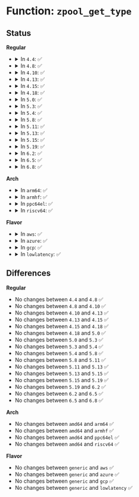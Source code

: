 # Function: <code>zpool_get_type</code>

## Status
<b>Regular</b>
<ul>
<li>
<details>
<summary>In <code>4.4</code>: ✅</summary>

```c
const char *zpool_get_type(struct zpool *zpool);
```

**Collision:** Unique Global

**Inline:** No

**Transformation:** False

**Instances:**

```
In mm/zpool.c (ffffffff812045c0)
Location: mm/zpool.c:233
Inline: False
Direct callers:
  - mm/zswap.c:__zswap_pool_release
  - mm/zswap.c:zswap_pool_create
  - mm/zswap.c:zswap_pool_create
  - mm/zswap.c:init_zswap
  - mm/zswap.c:__zswap_param_set
  - mm/zswap.c:__zswap_param_set
```
**Symbols:**

```
ffffffff812045c0-ffffffff812045d1: zpool_get_type (STB_GLOBAL)
```
</details>
</li>
<li>
<details>
<summary>In <code>4.8</code>: ✅</summary>

```c
const char *zpool_get_type(struct zpool *zpool);
```

**Collision:** Unique Global

**Inline:** No

**Transformation:** False

**Instances:**

```
In mm/zpool.c (ffffffff81229540)
Location: mm/zpool.c:233
Inline: False
Direct callers:
  - mm/zswap.c:init_zswap
  - mm/zswap.c:__zswap_param_set
  - mm/zswap.c:__zswap_param_set
  - mm/zswap.c:__zswap_pool_release
  - mm/zswap.c:zswap_pool_create
  - mm/zswap.c:zswap_pool_create
```
**Symbols:**

```
ffffffff81229540-ffffffff81229551: zpool_get_type (STB_GLOBAL)
```
</details>
</li>
<li>
<details>
<summary>In <code>4.10</code>: ✅</summary>

```c
const char *zpool_get_type(struct zpool *zpool);
```

**Collision:** Unique Global

**Inline:** No

**Transformation:** False

**Instances:**

```
In mm/zpool.c (ffffffff8123bae0)
Location: mm/zpool.c:233
Inline: False
Direct callers:
  - mm/zswap.c:init_zswap
  - mm/zswap.c:__zswap_param_set
  - mm/zswap.c:__zswap_param_set
  - mm/zswap.c:__zswap_pool_release
  - mm/zswap.c:zswap_pool_create
  - mm/zswap.c:zswap_pool_create
```
**Symbols:**

```
ffffffff8123bae0-ffffffff8123baf1: zpool_get_type (STB_GLOBAL)
```
</details>
</li>
<li>
<details>
<summary>In <code>4.13</code>: ✅</summary>

```c
const char *zpool_get_type(struct zpool *zpool);
```

**Collision:** Unique Global

**Inline:** No

**Transformation:** False

**Instances:**

```
In mm/zpool.c (ffffffff81247740)
Location: mm/zpool.c:233
Inline: False
Direct callers:
  - mm/zswap.c:init_zswap
  - mm/zswap.c:__zswap_param_set
  - mm/zswap.c:__zswap_param_set
  - mm/zswap.c:__zswap_pool_release
  - mm/zswap.c:zswap_pool_create
  - mm/zswap.c:zswap_pool_create
```
**Symbols:**

```
ffffffff81247740-ffffffff81247751: zpool_get_type (STB_GLOBAL)
```
</details>
</li>
<li>
<details>
<summary>In <code>4.15</code>: ✅</summary>

```c
const char *zpool_get_type(struct zpool *zpool);
```

**Collision:** Unique Global

**Inline:** No

**Transformation:** False

**Instances:**

```
In mm/zpool.c (ffffffff812678f0)
Location: mm/zpool.c:233
Inline: False
Direct callers:
  - mm/zswap.c:init_zswap
  - mm/zswap.c:__zswap_param_set
  - mm/zswap.c:__zswap_param_set
  - mm/zswap.c:__zswap_pool_release
  - mm/zswap.c:zswap_pool_create
  - mm/zswap.c:zswap_pool_create
```
**Symbols:**

```
ffffffff812678f0-ffffffff81267901: zpool_get_type (STB_GLOBAL)
```
</details>
</li>
<li>
<details>
<summary>In <code>4.18</code>: ✅</summary>

```c
const char *zpool_get_type(struct zpool *zpool);
```

**Collision:** Unique Global

**Inline:** No

**Transformation:** False

**Instances:**

```
In mm/zpool.c (ffffffff8128c1d0)
Location: mm/zpool.c:235
Inline: False
Direct callers:
  - mm/zswap.c:init_zswap
  - mm/zswap.c:__zswap_param_set
  - mm/zswap.c:__zswap_param_set
  - mm/zswap.c:__zswap_pool_release
  - mm/zswap.c:zswap_pool_create
  - mm/zswap.c:zswap_pool_create
```
**Symbols:**

```
ffffffff8128c1d0-ffffffff8128c1e1: zpool_get_type (STB_GLOBAL)
```
</details>
</li>
<li>
<details>
<summary>In <code>5.0</code>: ✅</summary>

```c
const char *zpool_get_type(struct zpool *zpool);
```

**Collision:** Unique Global

**Inline:** No

**Transformation:** False

**Instances:**

```
In mm/zpool.c (ffffffff812a1140)
Location: mm/zpool.c:235
Inline: False
Direct callers:
  - mm/zswap.c:init_zswap
  - mm/zswap.c:__zswap_param_set
  - mm/zswap.c:__zswap_param_set
  - mm/zswap.c:__zswap_pool_release
  - mm/zswap.c:zswap_pool_create
  - mm/zswap.c:zswap_pool_create
```
**Symbols:**

```
ffffffff812a1140-ffffffff812a1151: zpool_get_type (STB_GLOBAL)
```
</details>
</li>
<li>
<details>
<summary>In <code>5.3</code>: ✅</summary>

```c
const char *zpool_get_type(struct zpool *zpool);
```

**Collision:** Unique Global

**Inline:** No

**Transformation:** False

**Instances:**

```
In mm/zpool.c (ffffffff812bc3e0)
Location: mm/zpool.c:236
Inline: False
Direct callers:
  - mm/zswap.c:init_zswap
  - mm/zswap.c:__zswap_param_set
  - mm/zswap.c:__zswap_param_set
  - mm/zswap.c:__zswap_pool_release
  - mm/zswap.c:zswap_pool_create
  - mm/zswap.c:zswap_pool_create
```
**Symbols:**

```
ffffffff812bc3e0-ffffffff812bc3f1: zpool_get_type (STB_GLOBAL)
```
</details>
</li>
<li>
<details>
<summary>In <code>5.4</code>: ✅</summary>

```c
const char *zpool_get_type(struct zpool *zpool);
```

**Collision:** Unique Global

**Inline:** No

**Transformation:** False

**Instances:**

```
In mm/zpool.c (ffffffff812ce2c0)
Location: mm/zpool.c:236
Inline: False
Direct callers:
  - mm/zswap.c:init_zswap
  - mm/zswap.c:__zswap_param_set
  - mm/zswap.c:__zswap_param_set
  - mm/zswap.c:__zswap_pool_release
  - mm/zswap.c:zswap_pool_create
  - mm/zswap.c:zswap_pool_create
```
**Symbols:**

```
ffffffff812ce2c0-ffffffff812ce2d1: zpool_get_type (STB_GLOBAL)
```
</details>
</li>
<li>
<details>
<summary>In <code>5.8</code>: ✅</summary>

```c
const char *zpool_get_type(struct zpool *zpool);
```

**Collision:** Unique Global

**Inline:** No

**Transformation:** False

**Instances:**

```
In mm/zpool.c (ffffffff813045e0)
Location: mm/zpool.c:236
Inline: False
Direct callers:
  - mm/zswap.c:init_zswap
  - mm/zswap.c:__zswap_param_set
  - mm/zswap.c:zswap_pool_destroy
  - mm/zswap.c:zswap_pool_create
  - mm/zswap.c:zswap_pool_create
  - mm/zswap.c:zswap_pool_find_get
```
**Symbols:**

```
ffffffff813045e0-ffffffff813045f1: zpool_get_type (STB_GLOBAL)
```
</details>
</li>
<li>
<details>
<summary>In <code>5.11</code>: ✅</summary>

```c
const char *zpool_get_type(struct zpool *zpool);
```

**Collision:** Unique Global

**Inline:** No

**Transformation:** False

**Instances:**

```
In mm/zpool.c (ffffffff813103a0)
Location: mm/zpool.c:236
Inline: False
Direct callers:
  - mm/zswap.c:init_zswap
  - mm/zswap.c:__zswap_param_set
  - mm/zswap.c:zswap_pool_destroy
  - mm/zswap.c:zswap_pool_create
  - mm/zswap.c:zswap_pool_create
  - mm/zswap.c:zswap_pool_find_get
```
**Symbols:**

```
ffffffff813103a0-ffffffff813103b1: zpool_get_type (STB_GLOBAL)
```
</details>
</li>
<li>
<details>
<summary>In <code>5.13</code>: ✅</summary>

```c
const char *zpool_get_type(struct zpool *zpool);
```

**Collision:** Unique Global

**Inline:** No

**Transformation:** False

**Instances:**

```
In mm/zpool.c (ffffffff81316460)
Location: mm/zpool.c:238
Inline: False
Direct callers:
  - mm/zswap.c:init_zswap
  - mm/zswap.c:__zswap_param_set
  - mm/zswap.c:__zswap_param_set
  - mm/zswap.c:zswap_pool_destroy
  - mm/zswap.c:zswap_pool_create
  - mm/zswap.c:zswap_pool_create
```
**Symbols:**

```
ffffffff81316460-ffffffff81316471: zpool_get_type (STB_GLOBAL)
```
</details>
</li>
<li>
<details>
<summary>In <code>5.15</code>: ✅</summary>

```c
const char *zpool_get_type(struct zpool *zpool);
```

**Collision:** Unique Global

**Inline:** No

**Transformation:** False

**Instances:**

```
In mm/zpool.c (ffffffff813625e0)
Location: mm/zpool.c:238
Inline: False
Direct callers:
  - mm/zswap.c:init_zswap
  - mm/zswap.c:__zswap_param_set
  - mm/zswap.c:__zswap_param_set
  - mm/zswap.c:zswap_pool_destroy
  - mm/zswap.c:zswap_pool_create
  - mm/zswap.c:zswap_pool_create
```
**Symbols:**

```
ffffffff813625e0-ffffffff813625f1: zpool_get_type (STB_GLOBAL)
```
</details>
</li>
<li>
<details>
<summary>In <code>5.19</code>: ✅</summary>

```c
const char *zpool_get_type(struct zpool *zpool);
```

**Collision:** Unique Global

**Inline:** No

**Transformation:** False

**Instances:**

```
In mm/zpool.c (ffffffff813df050)
Location: mm/zpool.c:226
Inline: False
Direct callers:
  - mm/zswap.c:init_zswap
  - mm/zswap.c:__zswap_param_set
  - mm/zswap.c:__zswap_param_set
  - mm/zswap.c:zswap_pool_destroy
  - mm/zswap.c:zswap_pool_create
  - mm/zswap.c:zswap_pool_create
```
**Symbols:**

```
ffffffff813df050-ffffffff813df067: zpool_get_type (STB_GLOBAL)
```
</details>
</li>
<li>
<details>
<summary>In <code>6.2</code>: ✅</summary>

```c
const char *zpool_get_type(struct zpool *zpool);
```

**Collision:** Unique Global

**Inline:** No

**Transformation:** False

**Instances:**

```
In mm/zpool.c (ffffffff81465da0)
Location: mm/zpool.c:220
Inline: False
Direct callers:
  - mm/zswap.c:init_zswap
  - mm/zswap.c:__zswap_param_set
  - mm/zswap.c:__zswap_param_set
  - mm/zswap.c:zswap_pool_destroy
  - mm/zswap.c:zswap_pool_create
  - mm/zswap.c:zswap_pool_create
```
**Symbols:**

```
ffffffff81465da0-ffffffff81465db7: zpool_get_type (STB_GLOBAL)
```
</details>
</li>
<li>
<details>
<summary>In <code>6.5</code>: ✅</summary>

```c
const char *zpool_get_type(struct zpool *zpool);
```

**Collision:** Unique Global

**Inline:** No

**Transformation:** False

**Instances:**

```
In mm/zpool.c (ffffffff8149b810)
Location: mm/zpool.c:218
Inline: False
Direct callers:
  - mm/zswap.c:zswap_setup
  - mm/zswap.c:__zswap_param_set
  - mm/zswap.c:__zswap_param_set
  - mm/zswap.c:zswap_pool_destroy
  - mm/zswap.c:zswap_pool_create
  - mm/zswap.c:zswap_pool_create
```
**Symbols:**

```
ffffffff8149b810-ffffffff8149b827: zpool_get_type (STB_GLOBAL)
```
</details>
</li>
<li>
<details>
<summary>In <code>6.8</code>: ✅</summary>

```c
const char *zpool_get_type(struct zpool *zpool);
```

**Collision:** Unique Global

**Inline:** No

**Transformation:** False

**Instances:**

```
In mm/zpool.c (ffffffff814caf10)
Location: mm/zpool.c:218
Inline: False
Direct callers:
  - mm/zswap.c:zswap_setup
  - mm/zswap.c:__zswap_param_set
  - mm/zswap.c:__zswap_param_set
  - mm/zswap.c:zswap_pool_destroy
  - mm/zswap.c:zswap_pool_create
  - mm/zswap.c:zswap_pool_create
```
**Symbols:**

```
ffffffff814caf10-ffffffff814caf27: zpool_get_type (STB_GLOBAL)
```
</details>
</li>
</ul>
<b>Arch</b>
<ul>
<li>
<details>
<summary>In <code>arm64</code>: ✅</summary>

```c
const char *zpool_get_type(struct zpool *zpool);
```

**Collision:** Unique Global

**Inline:** No

**Transformation:** False

**Instances:**

```
In mm/zpool.c (ffff800010372a60)
Location: mm/zpool.c:236
Inline: False
Direct callers:
  - mm/zswap.c:init_zswap
  - mm/zswap.c:__zswap_param_set
  - mm/zswap.c:__zswap_param_set
  - mm/zswap.c:__zswap_pool_release
  - mm/zswap.c:zswap_pool_create
  - mm/zswap.c:zswap_pool_create
```
**Symbols:**

```
ffff800010372a60-ffff800010372a8c: zpool_get_type (STB_GLOBAL)
```
</details>
</li>
<li>
<details>
<summary>In <code>armhf</code>: ✅</summary>

```c
const char *zpool_get_type(struct zpool *zpool);
```

**Collision:** Unique Global

**Inline:** No

**Transformation:** False

**Instances:**

```
In mm/zpool.c (c055f500)
Location: mm/zpool.c:236
Inline: False
Direct callers:
  - mm/zswap.c:init_zswap
  - mm/zswap.c:__zswap_param_set
  - mm/zswap.c:__zswap_param_set
  - mm/zswap.c:__zswap_pool_release
  - mm/zswap.c:zswap_pool_create
  - mm/zswap.c:zswap_pool_create
```
**Symbols:**

```
c055f500-c055f520: zpool_get_type (STB_GLOBAL)
```
</details>
</li>
<li>
<details>
<summary>In <code>ppc64el</code>: ✅</summary>

```c
const char *zpool_get_type(struct zpool *zpool);
```

**Collision:** Unique Global

**Inline:** No

**Transformation:** False

**Instances:**

```
In mm/zpool.c (c0000000004646d0)
Location: mm/zpool.c:236
Inline: False
Direct callers:
  - mm/zswap.c:init_zswap
  - mm/zswap.c:__zswap_param_set
  - mm/zswap.c:__zswap_param_set
  - mm/zswap.c:__zswap_pool_release
  - mm/zswap.c:zswap_pool_create
  - mm/zswap.c:zswap_pool_create
```
**Symbols:**

```
c0000000004646d0-c0000000004646e4: zpool_get_type (STB_GLOBAL)
```
</details>
</li>
<li>
<details>
<summary>In <code>riscv64</code>: ✅</summary>

```c
const char *zpool_get_type(struct zpool *zpool);
```

**Collision:** Unique Global

**Inline:** No

**Transformation:** False

**Instances:**

```
In mm/zpool.c (ffffffe00024bb44)
Location: mm/zpool.c:236
Inline: False
Direct callers:
  - mm/zswap.c:init_zswap
  - mm/zswap.c:__zswap_param_set
  - mm/zswap.c:__zswap_param_set
  - mm/zswap.c:__zswap_pool_release
  - mm/zswap.c:zswap_pool_create
  - mm/zswap.c:zswap_pool_create
```
**Symbols:**

```
ffffffe00024bb44-ffffffe00024bb68: zpool_get_type (STB_GLOBAL)
```
</details>
</li>
</ul>
<b>Flavor</b>
<ul>
<li>
<details>
<summary>In <code>aws</code>: ✅</summary>

```c
const char *zpool_get_type(struct zpool *zpool);
```

**Collision:** Unique Global

**Inline:** No

**Transformation:** False

**Instances:**

```
In mm/zpool.c (ffffffff812c68a0)
Location: mm/zpool.c:236
Inline: False
Direct callers:
  - mm/zswap.c:init_zswap
  - mm/zswap.c:__zswap_param_set
  - mm/zswap.c:__zswap_param_set
  - mm/zswap.c:__zswap_pool_release
  - mm/zswap.c:zswap_pool_create
  - mm/zswap.c:zswap_pool_create
```
**Symbols:**

```
ffffffff812c68a0-ffffffff812c68b1: zpool_get_type (STB_GLOBAL)
```
</details>
</li>
<li>
<details>
<summary>In <code>azure</code>: ✅</summary>

```c
const char *zpool_get_type(struct zpool *zpool);
```

**Collision:** Unique Global

**Inline:** No

**Transformation:** False

**Instances:**

```
In mm/zpool.c (ffffffff812b78e0)
Location: mm/zpool.c:236
Inline: False
Direct callers:
  - mm/zswap.c:init_zswap
  - mm/zswap.c:__zswap_param_set
  - mm/zswap.c:__zswap_param_set
  - mm/zswap.c:__zswap_pool_release
  - mm/zswap.c:zswap_pool_create
  - mm/zswap.c:zswap_pool_create
```
**Symbols:**

```
ffffffff812b78e0-ffffffff812b78f1: zpool_get_type (STB_GLOBAL)
```
</details>
</li>
<li>
<details>
<summary>In <code>gcp</code>: ✅</summary>

```c
const char *zpool_get_type(struct zpool *zpool);
```

**Collision:** Unique Global

**Inline:** No

**Transformation:** False

**Instances:**

```
In mm/zpool.c (ffffffff812c46b0)
Location: mm/zpool.c:236
Inline: False
Direct callers:
  - mm/zswap.c:init_zswap
  - mm/zswap.c:__zswap_param_set
  - mm/zswap.c:__zswap_param_set
  - mm/zswap.c:__zswap_pool_release
  - mm/zswap.c:zswap_pool_create
  - mm/zswap.c:zswap_pool_create
```
**Symbols:**

```
ffffffff812c46b0-ffffffff812c46c1: zpool_get_type (STB_GLOBAL)
```
</details>
</li>
<li>
<details>
<summary>In <code>lowlatency</code>: ✅</summary>

```c
const char *zpool_get_type(struct zpool *zpool);
```

**Collision:** Unique Global

**Inline:** No

**Transformation:** False

**Instances:**

```
In mm/zpool.c (ffffffff812d5140)
Location: mm/zpool.c:236
Inline: False
Direct callers:
  - mm/zswap.c:init_zswap
  - mm/zswap.c:__zswap_param_set
  - mm/zswap.c:__zswap_param_set
  - mm/zswap.c:__zswap_pool_release
  - mm/zswap.c:zswap_pool_create
  - mm/zswap.c:zswap_pool_create
```
**Symbols:**

```
ffffffff812d5140-ffffffff812d5151: zpool_get_type (STB_GLOBAL)
```
</details>
</li>
</ul>

## Differences
<b>Regular</b>
<ul>
<li>
No changes between <code>4.4</code> and <code>4.8</code> ✅
</li>
<li>
No changes between <code>4.8</code> and <code>4.10</code> ✅
</li>
<li>
No changes between <code>4.10</code> and <code>4.13</code> ✅
</li>
<li>
No changes between <code>4.13</code> and <code>4.15</code> ✅
</li>
<li>
No changes between <code>4.15</code> and <code>4.18</code> ✅
</li>
<li>
No changes between <code>4.18</code> and <code>5.0</code> ✅
</li>
<li>
No changes between <code>5.0</code> and <code>5.3</code> ✅
</li>
<li>
No changes between <code>5.3</code> and <code>5.4</code> ✅
</li>
<li>
No changes between <code>5.4</code> and <code>5.8</code> ✅
</li>
<li>
No changes between <code>5.8</code> and <code>5.11</code> ✅
</li>
<li>
No changes between <code>5.11</code> and <code>5.13</code> ✅
</li>
<li>
No changes between <code>5.13</code> and <code>5.15</code> ✅
</li>
<li>
No changes between <code>5.15</code> and <code>5.19</code> ✅
</li>
<li>
No changes between <code>5.19</code> and <code>6.2</code> ✅
</li>
<li>
No changes between <code>6.2</code> and <code>6.5</code> ✅
</li>
<li>
No changes between <code>6.5</code> and <code>6.8</code> ✅
</li>
</ul>
<b>Arch</b>
<ul>
<li>
No changes between <code>amd64</code> and <code>arm64</code> ✅
</li>
<li>
No changes between <code>amd64</code> and <code>armhf</code> ✅
</li>
<li>
No changes between <code>amd64</code> and <code>ppc64el</code> ✅
</li>
<li>
No changes between <code>amd64</code> and <code>riscv64</code> ✅
</li>
</ul>
<b>Flavor</b>
<ul>
<li>
No changes between <code>generic</code> and <code>aws</code> ✅
</li>
<li>
No changes between <code>generic</code> and <code>azure</code> ✅
</li>
<li>
No changes between <code>generic</code> and <code>gcp</code> ✅
</li>
<li>
No changes between <code>generic</code> and <code>lowlatency</code> ✅
</li>
</ul>
